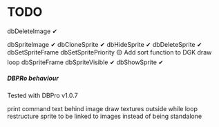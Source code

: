 # TODO

dbDeleteImage ✔

dbSpriteImage ✔
dbCloneSprite ✔
dbHideSprite ✔
dbDeleteSprite ✔
dbSetSpriteFrame
dbSetSpritePriority 🟡 Add sort function to DGK draw loop
dbSpriteFrame
dbSpriteVisible ✔
dbShowSprite ✔

##### DBPRo behaviour

Tested with DBPro v1.0.7

print command text behind image
draw textures outside while loop
restructure sprite to be linked to images instead of being standalone 